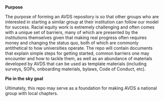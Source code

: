**Purpose**

The purpose of forming an AVDS repository is so that other groups who are interested in starting a similar group at their institution can follow our model for success. Racial equity work is extremely challenging and often comes with a unique set of barriers, many of which are presented by the institutions themselves given that making real progress often requires money and changing the status quo, both of which are commonly antithetical to how universities operate. The repo will contain documents that explain simple steps for getting started, common barriers one may encounter and how to tackle them, as well as an abundance of materials developed by AVDS that can be used as template materials (including surveys, SOPs, onboarding materials, bylaws, Code of Conduct, etc). 

**Pie in the sky goal**

Ultimately, this repo may serve as a foundation for making AVDS a national group with local chapters.

